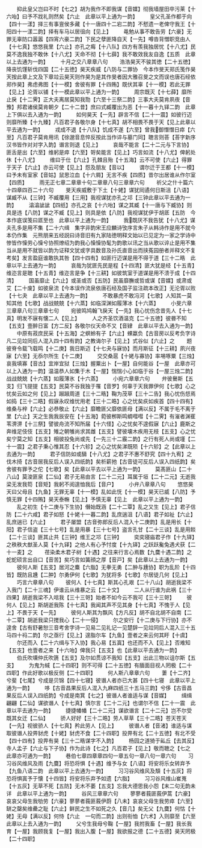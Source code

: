 <!-- { "loadSidebar": true } -->
　　抑此皇父岂曰不时【七之】胡为我作不即我谋【音媒】彻我墙屋田卒污莱【十六咍】曰予不戕礼则然矣【六止　此章以平上通为一韵】
　　皇父孔圣作都于向【四十一漾】择三有事亶侯多藏【十一唐四十二宕二韵】不憖遗一老俾守我王【十阳四十一漾二韵】择有车马以居徂向【见上】
　　黾勉从事不敢告劳【六豪】无罪无辜防口嚣嚣【四宵六豪二韵】下民之孽匪降自天【一先】噂沓背憎职竞由人【十七真】悠悠我里【六止】亦孔之痗【十八队】四方有羡我独居忧【十八尤】民莫不逸我独不敢休【十八尤】天命不彻【十七薛】我不敢效我友自逸【五质　此章以上去通为一韵】
　　十月之交八章章八句
　　浩浩昊天不骏其徳【二十五徳】降丧饥馑斩伐四国【二十五徳】昊天疾威【八防与二罪协　今本作旻天郑氏笺作昊天按此章上文及下章竝云昊天则作昊为是其作旻者因大雅召旻之文而误也唐石经依郑作昊】弗虑弗图【十一模】舍彼有罪【十四贿】既伏其辜【十一模】若此无罪【见上】沦胥以铺【十一模此章以平上通为一韵】
　　周宗既灭【十七薛】靡所止戾【十二霁】正大夫离居莫知我勚【六至十三祭二韵】三事大夫莫肯夙夜【音豫】邦君诸侯莫肯朝夕【二十二昔】庶曰式臧覆出为恶【十一暮十九铎二韵　此章上下俱以去入通为一韵】
　　如何昊天【一先】辟言不信【二十一震】如彼行迈则靡所臻【十九臻】凡百君子各敬尔身【十七真】胡不相畏不畏于天【见上此章以平去通为一韵】
　　戎成不退【十八队】饥成不遂【六至】曾我御憯憯日瘁【六至】凡百君子莫肯用讯【徐邈音息悴反按此当作谇与墓门同】聴言则荅【荅字新序汉书皆作对对字入韵】谮言则退【见上】
　　哀哉不能言【二十二元与下言协】匪舌是出【六至】维躬是瘁【六至】哿矣能言【见上】巧言如流【十八尤】俾躬处休【十八尤】
　　维曰于仕【六止】孔棘且殆【十五海】云不可使【六止】得罪于天子【六止】亦云可使【见上】怨及朋友【音以】
　　谓尔迁于王都【十一模】曰予未有室家【音姑】鼠思泣血【十六屑】无言不疾【四质】昔尔出居谁从作尔室【四质】
　　雨无正七章二章章十句二章章八句三章章六句
　　祈父之什十篇六十四章四百二十六句
　　旻天疾威敷于下土【十姥】谋犹囘遹何日斯沮【八语】谋臧不从【三钟】不臧覆用【三用】我视谋犹亦孔之邛【三钟此章以平去通为一韵】
　　潝潝訿訿【四纸】亦孔之哀【十六咍】谋之其臧【十一唐与下臧协】则具是违【八防】谋之不臧【见上】则具是依【八防】我视谋犹伊于胡厎【五防　今本作底误笺曰厎至也　此章以平上通为一韵】
　　我既厌不我告犹【十八尤】谋夫孔多是用不集【二十六缉　集字非韵宋王应麟诗攷序言朱子从韩诗作是用不就今本仍作集　元熊朋来五经説曰诗音旧有九家陆徳明释文始以已见定为一家之学诗中惨皆作懆劳心懆兮协照燎绍为韵我心懆懆协髦为韵歌以讯之当从歌以谇止是用不集当从是用不就皆以韵为证释文犹或字具数音及孙氏直音出而挟菟园册者并释文不复考矣】发言盈庭谁敢执其咎【四十四有】如匪行迈谋是用不得于道【三十二晧　此章以平上去通为一韵】
　　哀哉为犹匪先民是程【十四清】匪大犹是经【十五青】维迩言是聴【十五青】维迩言是争【十三耕】如彼筑室于道谋是用不溃于成【十四清】
　　国虽靡止【六止】或圣或否【五防】民虽靡膴或哲或谋【音媒】或肃或艾【二十废】如彼泉流【今本误作流泉依唐石经及国子监注疏本改正】无沦胥以败【十七夬　此章以平上去通为一韵】
　　不敢暴虎不敢冯河【七歌】人知其一莫知其他【七歌】战战兢兢【十六蒸】如临深渊如履薄冰【十六蒸】
　　小旻六章三章章八句三章章七句
　　宛彼鸣鸠翰飞戾天【一先】我心忧伤念昔先人【十七真】明发不寐有懐二人【见上】
　　人之齐圣饮酒温克【二十五徳】彼昬不知【五支】壹醉日富【方二反】各敬尔仪天命不又【音肄　此章以平去入通为一韵】
　　中原有菽庶民采【十五海】之螟蛉有子【六止】蜾蠃负【古音房以反考负字诗凡二见竝同后人混入四十四有韵】之教诲尔子【见上】式谷似【六止】之
　　题彼脊令载飞载鸣【十二庚】我日斯迈【十七夬与寐协】而月斯征【十三耕】夙兴夜寐【六至】无忝尔所生【十二庚】
　　交交桑扈【十姥与寡协】率埸啄粟【三烛】哀我填寡【音古】宜岸宜狱【三烛】握粟出卜【一屋】自何能谷【一屋　此章亦可以上入通为一韵】温温恭人如集于木【一屋】惴惴小心如临于谷【一屋三烛二韵】战战兢兢【十六蒸】如履薄氷【十六蒸】
　　小宛六章章六句
　　弁彼鸒斯【五支】归飞提提【五支】民莫不谷我独于罹【音罗】何辜于天我罪伊何【七歌】心之忧矣云如之何【见上】踧踧周道【三十二晧】鞠为茂草【三十二告】我心忧伤惄焉如捣【三十二晧】假寐永叹维忧用老【三十二晧】心之忧矣疢如疾首【四十四有】维桑与梓【六止】必恭敬止【六止】靡瞻匪父靡依匪母【满以反】不属于毛不离于里【六止】天之生我我辰安在【十五海】菀彼栁斯鸣蜩嘒嘒【十二霁】有漼者渊萑苇淠淠【十三祭】譬彼舟流不知所届【十六怪】心之忧矣不遑假寐【六止】鹿斯之奔维足伎伎【五支】雉之朝雊尚求其雌【五支】譬彼壊木疾用无枝【五支】心之忧矣宁莫之知【五支】相彼投兔尚或先【一先三十二霰二韵】之行有死人尚或墐【二十一震】之君子秉心惟其忍【十六轸】之心之忧矣涕既陨【十六轸】之【此章以上去通为一韵】
　　君子信防如或醻【十八尤】之君子不惠不舒究【四十九宥】之伐木掎【古音居我反后人误入四纸韵】矣析薪扡【古音徒可反后人误入四纸韵】矣舍彼有罪予之佗【七歌】矣【此章以平去以平上通为一韵】
　　莫髙匪山【二十八山】莫浚匪泉【二仙】君子无易由言【二十二元】耳属于垣【二十二元】无逝我梁无发我笱【音矩】我躬不阅遑恤我后【音户】
　　小弁八章章八句
　　悠悠昊天曰父母且【九鱼】无罪无辜【十一模】乱如此怃【十一模】昊天已威【八防】予慎无罪【十四贿】昊天泰幠【见上】予慎无辜【见上　此章以平上通为一韵】
　　乱之初生【十二庚与下生协】僭始既涵【二十二覃】乱之又生【见上】君子信防【二十六咸】君子如怒【十姥十一暮二韵】乱庶遄沮【八语】君子如祉【六止】乱庶遄已【六止】
　　君子屡盟【古音弥郎反后人混入十二庚韵】乱是用长【十阳】君子信盗【三十七号】乱是用暴【三十七号】盗言孔甘【二十三谈】乱是用餤【二十三谈】匪其止共【三钟】维王之邛【三钟】
　　奕奕寝庙君子作【十九铎】之秩秩大猷圣人莫【十九铎】之他人有心予忖度【十九铎】之跃跃毚兔遇犬获【二十一麦】之
　　荏染柔木君子树【十遇】之往来行言心焉数【九麌十遇二韵】之蛇蛇硕言出自口【音苦】矣巧言如簧顔之厚【音戸】矣【此章以上去通为一韵】
　　彼何人斯【五支】居河之麋【六脂】无拳无勇【二肿与尰协】职为乱阶【十四皆】既防且尰【二肿】尔勇伊何【七歌】为犹将多【七歌】尔居徒几何【见上】
　　巧言六章章八句
　　彼何人【十七真】斯其心孔艰【二十八山】胡逝我梁不入我门【二十三魂】伊谁云从维暴之云【二十文】
　　二人从行谁为此祸【三十四果】胡逝我梁不入唁我【三十三哿】始者不如今云不我可【三十三哿】
　　彼何人【见上】斯胡逝我陈【十七真】我闻其声不见其身【十七真】不愧于人【见上】不畏于天【一先】
　　彼何人斯其为飘风【方凡反】胡不自北胡不自南【二十二覃】胡逝我梁只搅我心【二十一侵】
　　尔之安行【十二庚与下行协】亦不遑舍【古有舒暑恕三音考舍字诗一见易二见礼记一见楚辞一见竝同后人混入三十五马四十祃二韵】尔之亟行【见上】遑脂尔车【九鱼】壹者之来云何其盱【十虞】
　　尔还而入【二十六缉与下入协】我心易【五寘】也还而不入【见上】否难知【五支】也壹者之来【十六咍】俾我只【五支】也【此章以平去通为一韵】
　　伯氏吹壎仲氏吹篪【五支】及尔如贯谅不我知【五支】出此三物以诅尔斯【五支】
　　为鬼为蜮【二十四职】则不可得【二十五徳】有腼面目视人罔极【二十四职】作此好歌以极反侧【二十四职】
　　何人斯八章章六句
　　萋【十二齐】兮斐【七尾】兮成是贝锦【四十七寝】彼谮人者亦已大甚【四十七寝　此章以平上通为一韵】
　　哆【古音昌果反后人混入九麻四纸三十五马三韵】兮侈【古音昌果反后人误入四纸韵】兮成是南箕【七之】彼谮人者谁适与谋【音媒】
　　缉缉翩翩【二仙】谋欲谮人【十七真】慎尔言【二十二元】也谓尔不信【二十一震　此章以平去通为一韵】
　　捷捷幡幡【二十二元】谋欲谮言【二十二元】岂不尔受既其女迁【二仙】
　　骄人好好【三十二晧】劳人草草【三十二晧】苍天苍天【一先】视彼骄人【十七真】矜此劳人【见上】
　　彼谮人者【音渚】谁适与谋取彼谮人投畀豺虎【十姥】豺虎不食【二十四职】投畀有北【二十五徳】有北不受【四十四有】投畀有昊【三十二晧谋字不入韵】
　　杨园之道猗于畆丘【去其反】寺人孟子【六止与下子协】作为此诗【七之】凡百君子【见上】敬而聴之【七之　此章亦可通为一韵】
　　巷伯七章四章章四句一章五句一章八句一章六句
　　习习谷风维风及雨【九麌】将恐将惧【十遇】维予与女【八语】将安将乐女转弃予【九鱼八语二韵　此章以平上去通为一韵】
　　习习谷风维风及頽【十五灰】将恐将惧寘予于懐【十四皆】将安将乐弃予如遗【六脂】
　　习习谷风维山崔嵬【十五灰】无草不死【五防】无木不萎【五支】忘我大德思我小怨【末二句无韵未详　此章以平上通为一韵】
　　谷风三章章六句
　　蓼蓼者莪匪莪伊蒿【六豪】哀哀父母生我劬劳【六豪】蓼蓼者莪匪莪伊蔚【八未】哀哀父母生我劳瘁【六至】缾之罄矣维罍之耻【六止】鲜民之生不如死之久【音几】矣无父【九麌】何怙【十姥】无母【满以反】何恃【六止　一句而二韵】出则衔恤【六术】入则靡至【六至　此章以上去入通为一韵】
　　父兮生我母兮鞠【一屋】我拊我畜【一屋】我长我育【一屋】我顾我复【一屋】我出入腹【一屋】我欲报之德【二十五德】昊天罔极【二十四职】
